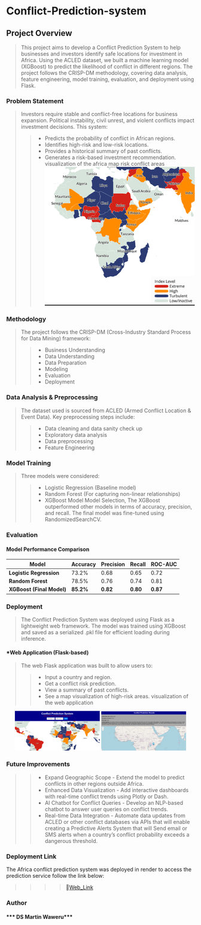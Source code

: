 # Conflict-Prediction-system

## Project Overview

> This project aims to develop a Conflict Prediction System to help businesses and investors identify safe locations for investment in Africa. Using the ACLED dataset, we built a machine learning model (XGBoost) to predict the likelihood of conflict in different regions. The project follows the CRISP-DM methodology, covering data analysis, feature engineering, model training, evaluation, and deployment using Flask.

### Problem Statement

> Investors require stable and conflict-free locations for business expansion. Political instability, civil unrest, and violent conflicts impact investment decisions. This system:
>> * Predicts the probability of conflict in African regions.
>> * Identifies high-risk and low-risk locations.
>> * Provides a historical summary of past conflicts.
>> * Generates a risk-based investment recommendation.
> visualization of the africa map risk conflict areas
![Description](https://github.com/MwangiKinyeru/Conflict-Prediction-system/blob/main/Images/Capture%204.PNG)

### Methodology

> The project follows the CRISP-DM (Cross-Industry Standard Process for Data Mining) framework:
>> * Business Understanding
>> * Data Understanding
>> * Data Preparation
>> * Modeling
>> * Evaluation
>> * Deployment

### Data Analysis & Preprocessing

> The dataset used is sourced from ACLED (Armed Conflict Location & Event Data). Key preprocessing steps include:
>> * Data cleaning and data sanity check up
>> * Exploratory data analysis
>> * Data preprocessing
>> * Feature Engineering

### Model Training

> Three models were considered:
>> * Logistic Regression (Baseline model)
>> * Random Forest (For capturing non-linear relationships)
>> * XGBoost Model
> Model Selection, The XGBoost outperformed other models in terms of accuracy, precision, and recall. The final model was fine-tuned using RandomizedSearchCV.

### Evaluation

#### Model Performance Comparison

| **Model**                 | **Accuracy** | **Precision** | **Recall** | **ROC-AUC** |
|---------------------------|-------------|--------------|------------|-------------|
| **Logistic Regression**   | 73.2%       | 0.68         | 0.65       | 0.72        |
| **Random Forest**         | 78.5%       | 0.76         | 0.74       | 0.81        |
| **XGBoost (Final Model)** | **85.2%**   | **0.82**     | **0.80**   | **0.87**    |

### Deployment
> The Conflict Prediction System was deployed using Flask as a lightweight web framework. The model was trained using XGBoost and saved as a serialized .pkl file for efficient loading during inference.

#### *Web Application (Flask-based)
> The web Flask application was built to allow users to:
>> * Input a country and region.
>> * Get a conflict risk prediction.
>> * View a summary of past conflicts.
>> * See a map visualization of high-risk areas.
> visualization of the web application
<p align="center">
  <img src="https://github.com/MwangiKinyeru/Conflict-Prediction-system/blob/main/Images/Capture%201.PNG" width="45%" />
  <img src="https://github.com/MwangiKinyeru/Conflict-Prediction-system/blob/main/Images/Capture%202.PNG" width="45%" />
</p>

### Future Improvements
>> * Expand Geographic Scope - Extend the model to predict conflicts in other regions outside Africa.
>> * Enhanced Data Visualization - Add interactive dashboards with real-time conflict trends using Plotly or Dash. 
>> * AI Chatbot for Conflict Queries - Develop an NLP-based chatbot to answer user queries on conflict trends.
>> * Real-time Data Integration - Automate data updates from ACLED or other conflict databases via APIs that will enable creating a Predictive  Alerts System that will Send email or SMS alerts when a country’s conflict probability exceeds a dangerous threshold.

### Deployment Link
The Africa conflict prediction system was deployed in render to access the prediction service follow the link below:
>>>> 🔗[Web_Link](https://conflict-prediction-system-2.onrender.com)

### Author
#### *** DS Martin Waweru***



